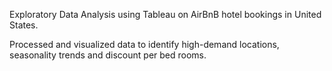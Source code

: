 Exploratory Data Analysis using Tableau on AirBnB hotel bookings in United States. 

Processed and visualized data to identify high-demand locations, seasonality trends and discount per bed rooms.

